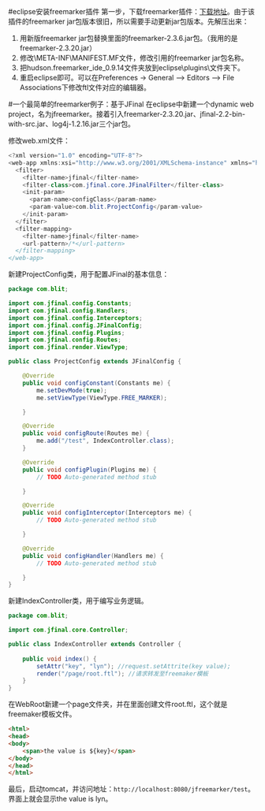 #eclipse安装freemarker插件
第一步，下载freemarker插件：[下载地址](https://sourceforge.net/projects/freemarker-ide/files/)。由于该插件的freemarker jar包版本很旧，所以需要手动更新jar包版本。先解压出来：

1. 用新版freemarker jar包替换里面的freemarker-2.3.6.jar包。（我用的是freemarker-2.3.20.jar）
2. 修改\META-INF\MANIFEST.MF文件，修改引用的freemarker jar包名称。
3. 把hudson.freemarker_ide_0.9.14文件夹放到eclipse\plugins\文件夹下。
4. 重启eclipse即可。可以在Preferences -> General –> Editors –> File Associations下修改ftl文件对应的编辑器。

#一个最简单的freemarker例子：基于JFinal
在eclipse中新建一个dynamic web project，名为jfreemarker。接着引入freemarker-2.3.20.jar、jfinal-2.2-bin-with-src.jar、log4j-1.2.16.jar三个jar包。

修改web.xml文件：

```java
<?xml version="1.0" encoding="UTF-8"?>
<web-app xmlns:xsi="http://www.w3.org/2001/XMLSchema-instance" xmlns="http://java.sun.com/xml/ns/javaee" xmlns:web="http://java.sun.com/xml/ns/javaee/web-app_2_5.xsd" xsi:schemaLocation="http://java.sun.com/xml/ns/javaee http://java.sun.com/xml/ns/javaee/web-app_2_5.xsd" id="WebApp_ID" version="2.5">
  <filter>
    <filter-name>jfinal</filter-name>
    <filter-class>com.jfinal.core.JFinalFilter</filter-class>
    <init-param>
      <param-name>configClass</param-name>
      <param-value>com.blit.ProjectConfig</param-value>
    </init-param>
  </filter>
  <filter-mapping>
    <filter-name>jfinal</filter-name>
    <url-pattern>/*</url-pattern>
  </filter-mapping>
</web-app>
```

新建ProjectConfig类，用于配置JFinal的基本信息：

```java
package com.blit;

import com.jfinal.config.Constants;
import com.jfinal.config.Handlers;
import com.jfinal.config.Interceptors;
import com.jfinal.config.JFinalConfig;
import com.jfinal.config.Plugins;
import com.jfinal.config.Routes;
import com.jfinal.render.ViewType;

public class ProjectConfig extends JFinalConfig {

	@Override
	public void configConstant(Constants me) {
		me.setDevMode(true);
		me.setViewType(ViewType.FREE_MARKER);

	}

	@Override
	public void configRoute(Routes me) {
		me.add("/test", IndexController.class);
	}

	@Override
	public void configPlugin(Plugins me) {
		// TODO Auto-generated method stub

	}

	@Override
	public void configInterceptor(Interceptors me) {
		// TODO Auto-generated method stub

	}

	@Override
	public void configHandler(Handlers me) {
		// TODO Auto-generated method stub

	}
}

```

新建IndexController类，用于编写业务逻辑。

```java
package com.blit;

import com.jfinal.core.Controller;

public class IndexController extends Controller {
	
	public void index() {
		setAttr("key", "lyn"); //request.setAttrite(key value);
		render("/page/root.ftl"); //请求转发至freemaker模板
	}
}

```

在WebRoot新建一个page文件夹，并在里面创建文件root.ftl，这个就是freemaker模板文件。

```html
<html>
<head>
<body>
	<span>the value is ${key}</span>
</body>
</head>
</html>
```

最后，启动tomcat，并访问地址：`http://localhost:8080/jfreemarker/test`。界面上就会显示the value is lyn。
